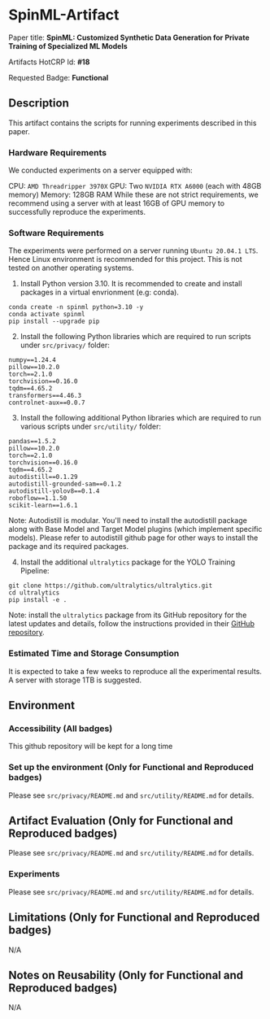# SpinML-Artifact

Paper title: **SpinML: Customized Synthetic Data Generation for Private Training of Specialized ML Models**

Artifacts HotCRP Id: **#18**

Requested Badge: **Functional**

## Description
This artifact contains the scripts for running experiments described in this paper.

### Hardware Requirements
We conducted experiments on a server equipped with:

CPU: `AMD Threadripper 3970X`
GPU: Two `NVIDIA RTX A6000` (each with 48GB memory)
Memory: 128GB RAM
While these are not strict requirements, we recommend using a server with at least 16GB of GPU memory to successfully reproduce the experiments.

### Software Requirements
The experiments were performed on a server running `Ubuntu 20.04.1 LTS`. Hence Linux environment is recommended for this project. This is not tested on another operating systems. 

1. Install Python version 3.10. It is recommended to create and install packages in a virtual envrionment (e.g: conda). 

  ```
  conda create -n spinml python=3.10 -y
  conda activate spinml
  pip install --upgrade pip 
  ```

2. Install the following Python libraries which are required to run scripts under `src/privacy/` folder:

  ```
  numpy==1.24.4
  pillow==10.2.0
  torch==2.1.0
  torchvision==0.16.0
  tqdm==4.65.2
  transformers==4.46.3
  controlnet-aux==0.0.7
  ```

3. Install the following additional Python libraries which are required to run various scripts under `src/utility/` folder:

  ```
  pandas==1.5.2
  pillow==10.2.0
  torch==2.1.0
  torchvision==0.16.0
  tqdm==4.65.2
  autodistill==0.1.29
  autodistill-grounded-sam==0.1.2
  autodistill-yolov8==0.1.4
  roboflow==1.1.50
  scikit-learn==1.6.1
  ```
  
  Note: Autodistill is modular. You'll need to install the autodistill package along with Base Model and Target Model plugins (which implement specific models). Please refer to autodistill github page for other ways to install the package and its required packages.

4. Install the additional `ultralytics` package for the YOLO Training Pipeline:

  ```
  git clone https://github.com/ultralytics/ultralytics.git
  cd ultralytics
  pip install -e .
  ```

  Note: install the `ultralytics` package from its GitHub repository for the latest updates and details, follow the instructions provided in their [GitHub repository](https://github.com/ultralytics/ultralytics).

### Estimated Time and Storage Consumption
It is expected to take a few weeks to reproduce all the experimental results. A server with storage 1TB is suggested.

## Environment 

### Accessibility (All badges)
This github repository will be kept for a long time

### Set up the environment (Only for Functional and Reproduced badges)
Please see `src/privacy/README.md` and `src/utility/README.md` for details.

## Artifact Evaluation (Only for Functional and Reproduced badges)
Please see `src/privacy/README.md` and `src/utility/README.md` for details.

### Experiments 
Please see `src/privacy/README.md` and `src/utility/README.md` for details.

## Limitations (Only for Functional and Reproduced badges)
N/A

## Notes on Reusability (Only for Functional and Reproduced badges)
N/A

